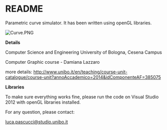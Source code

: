 # README #

Parametric curve simulator. It has been written using openGL libraries.

![Curve.PNG](https://bitbucket.org/repo/be6akE/images/3879676601-Curve.PNG)

**Details**

Computer Science and Engineering University of Bologna, Cesena Campus

Computer Graphic course - Damiana Lazzaro

more details: http://www.unibo.it/en/teaching/course-unit-catalogue/course-unit?annoAccademico=2014&idComponenteAF=385075

**Libraries**

To make sure everything works fine, please run the code on Visual Studio 2012 with openGL libraries installed.

For any question, please contact:

[luca.pascucci@studio.unibo.it](mailto:luca.pascucci@studio.unibo.it)